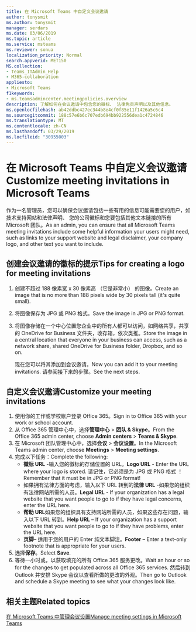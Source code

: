 ```yaml
---
title: 在 Microsoft Teams 中自定义会议邀请
author: tonysmit
ms.author: tonysmit
manager: serdars
ms.date: 03/06/2019
ms.topic: article
ms.service: msteams
ms.reviewer: sonua
localization_priority: Normal
search.appverid: MET150
MS.collection:
- Teams_ITAdmin_Help
- M365-collaboration
appliesto:
- Microsoft Teams
f1keywords:
- ms.teamsadmincenter.meetingpolicies.overview
description: 了解如何在会议邀请中包含您的徽标、 法律免责声明以及其他信息。
ms.openlocfilehash: ab42ddbc427ec344b8e4cf0f85e11f1426a5c6c4
ms.sourcegitcommit: 188c57e6b6c707edb694bb922556dea1c4724846
ms.translationtype: MT
ms.contentlocale: zh-CN
ms.lasthandoff: 03/29/2019
ms.locfileid: "30955003"
---
```

# <a name="customize-meeting-invitations-in-microsoft-teams"></a><span data-ttu-id="e35d1-103">在 Microsoft Teams 中自定义会议邀请</span><span class="sxs-lookup"><span data-stu-id="e35d1-103">Customize meeting invitations in Microsoft Teams</span></span>

<span data-ttu-id="e35d1-104">作为一名管理员，您可以确保会议邀请包括一些有用的信息可能需要您的用户，如技术支持网站和法律声明、 您的公司徽标和您要包括其他文本链接的所有 Microsoft 团队。</span><span class="sxs-lookup"><span data-stu-id="e35d1-104">As an admin, you can ensure that all Microsoft Teams meeting invitations include some helpful information your users might need, such as links to your support website and legal disclaimer, your company logo, and other text you want to include.</span></span> 

## <a name="tips-for-creating-a-logo-for-meeting-invitations"></a><span data-ttu-id="e35d1-105">创建会议邀请的徽标的提示</span><span class="sxs-lookup"><span data-stu-id="e35d1-105">Tips for creating a logo for meeting invitations</span></span>

1. <span data-ttu-id="e35d1-106">创建不超过 188 像素宽 x 30 像素高 （它是非常小） 的图像。</span><span class="sxs-lookup"><span data-stu-id="e35d1-106">Create an image that is no more than 188 pixels wide by 30 pixels tall (it's quite small).</span></span>
2. <span data-ttu-id="e35d1-107">将图像保存为 JPG 或 PNG 格式。</span><span class="sxs-lookup"><span data-stu-id="e35d1-107">Save the image in JPG or PNG format.</span></span>
3. <span data-ttu-id="e35d1-108">将图像存储在一个中心位置您企业中的所有人都可以访问，如网络共享，共享的 OneDrive for Business 文件夹，收存箱，依次类推。</span><span class="sxs-lookup"><span data-stu-id="e35d1-108">Store the image in a central location that everyone in your business can access, such as a network share, shared OneDrive for Business folder, Dropbox, and so on.</span></span>

    <span data-ttu-id="e35d1-109">现在您可以将其添加到会议邀请。</span><span class="sxs-lookup"><span data-stu-id="e35d1-109">Now you can add it to your meeting invitations.</span></span> <span data-ttu-id="e35d1-110">请参阅接下来的步骤。</span><span class="sxs-lookup"><span data-stu-id="e35d1-110">See the next steps.</span></span>

## <a name="customize-your-meeting-invitations"></a><span data-ttu-id="e35d1-111">自定义会议邀请</span><span class="sxs-lookup"><span data-stu-id="e35d1-111">Customize your meeting invitations</span></span>

1. <span data-ttu-id="e35d1-112">使用你的工作或学校帐户登录 Office 365。</span><span class="sxs-lookup"><span data-stu-id="e35d1-112">Sign in to Office 365 with your work or school account.</span></span>
2. <span data-ttu-id="e35d1-113">从 Office 365 管理中心中，选择**管理中心** > **团队 & Skype**。</span><span class="sxs-lookup"><span data-stu-id="e35d1-113">From the Office 365 admin center, choose **Admin centers** > **Teams & Skype**.</span></span>
3. <span data-ttu-id="e35d1-114">在 Microsoft 团队管理中心中，选择**会议** > **会议设置**。</span><span class="sxs-lookup"><span data-stu-id="e35d1-114">In the Microsoft Teams admin center, choose **Meetings** > **Meeting settings**.</span></span>
4. <span data-ttu-id="e35d1-115">完成以下任务：</span><span class="sxs-lookup"><span data-stu-id="e35d1-115">Complete the following:</span></span>
    - <span data-ttu-id="e35d1-116">**徽标 URL** -输入您的徽标的存储位置的 URL。</span><span class="sxs-lookup"><span data-stu-id="e35d1-116">**Logo URL** - Enter the URL where your logo is stored.</span></span> <span data-ttu-id="e35d1-117">请记住，它必须是为 JPG 或 PNG 格式 ！</span><span class="sxs-lookup"><span data-stu-id="e35d1-117">Remember that it must be in JPG or PNG format!</span></span>
    - <span data-ttu-id="e35d1-118">如果拥有法律方面的考虑，输入以下 URL 转到的**法律 URL** -如果您的组织有法律网站所需的人员。</span><span class="sxs-lookup"><span data-stu-id="e35d1-118">**Legal URL** - If your organization has a legal website that you want people to go to if they have legal concerns, enter the URL here.</span></span>
    - <span data-ttu-id="e35d1-119">**帮助 URL**如果您的组织具有支持网站所需的人员，如果这些存在问题，输入以下 URL 转到。</span><span class="sxs-lookup"><span data-stu-id="e35d1-119">**Help URL** – If your organization has a support website that you want people to go to if they have problems, enter the URL here.</span></span>
    - <span data-ttu-id="e35d1-120">**页脚**– 适用于您的用户的 Enter 纯文本脚注。</span><span class="sxs-lookup"><span data-stu-id="e35d1-120">**Footer** – Enter a text-only footnote that is appropriate for your users.</span></span>
5.  <span data-ttu-id="e35d1-121">选择**保存**。</span><span class="sxs-lookup"><span data-stu-id="e35d1-121">Select **Save**.</span></span>
6.  <span data-ttu-id="e35d1-122">等待一小时或，以获取填充的所有 Office 365 服务更改。</span><span class="sxs-lookup"><span data-stu-id="e35d1-122">Wait an hour or so for the changes to get populated across all Office 365 services.</span></span> <span data-ttu-id="e35d1-123">然后转到 Outlook 并安排 Skype 会议以查看所做的更改的外观。</span><span class="sxs-lookup"><span data-stu-id="e35d1-123">Then go to Outlook and schedule a Skype meeting to see what your changes look like.</span></span>

## <a name="related-topics"></a><span data-ttu-id="e35d1-124">相关主题</span><span class="sxs-lookup"><span data-stu-id="e35d1-124">Related topics</span></span>

[<span data-ttu-id="e35d1-125">在 Microsoft Teams 中管理会议设置</span><span class="sxs-lookup"><span data-stu-id="e35d1-125">Manage meeting settings in Microsoft Teams</span></span>](meeting-settings-in-teams.md)

